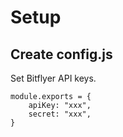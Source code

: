 

# Setup

## Create config.js

Set Bitflyer API keys.

```
module.exports = {
    apiKey: "xxx",
    secret: "xxx",
}
```
